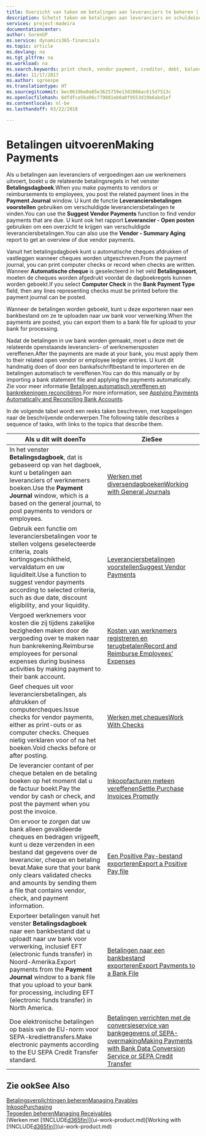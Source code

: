 ```yaml
---
title: Overzicht van taken om betalingen aan leveranciers te beheren | Microsoft Docs
description: Schetst taken om betalingen aan leveranciers en schuldeisers te beheren, bijvoorbeeld het boeken van betalingsregels en het ophalen van een overzicht van het verschuldigde saldo.
services: project-madeira
documentationcenter: 
author: SorenGP
ms.service: dynamics365-financials
ms.topic: article
ms.devlang: na
ms.tgt_pltfrm: na
ms.workload: na
ms.search.keywords: print check, vendor payment, creditor, debt, balance due, AP
ms.date: 11/17/2017
ms.author: sgroespe
ms.translationtype: HT
ms.sourcegitcommit: bec0619be0a65e3625759e13d2866ac615d7513c
ms.openlocfilehash: 6dfdfce56a06c779881eb0a0f9553d19b6abd1ef
ms.contentlocale: nl-be
ms.lasthandoff: 03/22/2018

---
```

# <a name="making-payments"></a><span data-ttu-id="3b180-103">Betalingen uitvoeren</span><span class="sxs-lookup"><span data-stu-id="3b180-103">Making Payments</span></span>
<span data-ttu-id="3b180-104">Als u betalingen aan leveranciers of vergoedingen aan uw werknemers uitvoert, boekt u de relateerde betalingsregels in het venster **Betalingsdagboek**.</span><span class="sxs-lookup"><span data-stu-id="3b180-104">When you make payments to vendors or reimbursements to employees, you post the related payment lines in the **Payment Journal** window.</span></span> <span data-ttu-id="3b180-105">U kunt de functie **Leveranciersbetalingen voorstellen** gebruiken om verschuldigde leveranciersbetalingen te vinden.</span><span class="sxs-lookup"><span data-stu-id="3b180-105">You can use the **Suggest Vendor Payments** function to find vendor payments that are due.</span></span> <span data-ttu-id="3b180-106">U kunt ook het rapport **Leverancier - Open posten** gebruiken om een overzicht te krijgen van verschuldigde leveranciersbetalingen.</span><span class="sxs-lookup"><span data-stu-id="3b180-106">You can also use the **Vendor - Summary Aging** report to get an overview of due vendor payments.</span></span>

<span data-ttu-id="3b180-107">Vanuit het betalingsdagboek kunt u automatische cheques afdrukken of vastleggen wanneer cheques worden uitgeschreven.</span><span class="sxs-lookup"><span data-stu-id="3b180-107">From the payment journal, you can print computer checks or record when checks are written.</span></span> <span data-ttu-id="3b180-108">Wanneer **Automatische cheque** is geselecteerd in het veld **Betalingssoort**, moeten de cheques worden afgedrukt voordat de dagboekregels kunnen worden geboekt.</span><span class="sxs-lookup"><span data-stu-id="3b180-108">If you select **Computer Check** in the **Bank Payment Type** field, then any lines representing checks must be printed before the payment journal can be posted.</span></span>

<span data-ttu-id="3b180-109">Wanneer de betalingen worden geboekt, kunt u deze exporteren naar een bankbestand om ze te uploaden naar uw bank voor verwerking.</span><span class="sxs-lookup"><span data-stu-id="3b180-109">When the payments are posted, you can export them to a bank file for upload to your bank for processing.</span></span>

<span data-ttu-id="3b180-110">Nadat de betalingen in uw bank worden gemaakt, moet u deze met de relateerde openstaande leveranciers- of werknemersposten vereffenen.</span><span class="sxs-lookup"><span data-stu-id="3b180-110">After the payments are made at your bank, you must apply them to their related open vendor or employee ledger entries.</span></span> <span data-ttu-id="3b180-111">U kunt dit handmatig doen of door een bankafschriftbestand te importeren en de betalingen automatisch te vereffenen.</span><span class="sxs-lookup"><span data-stu-id="3b180-111">You can do this manually or by importing a bank statement file and applying the payments automatically.</span></span> <span data-ttu-id="3b180-112">Zie voor meer informatie [Betalingen automatisch vereffenen en bankrekeningen reconciliëren](receivables-apply-payments-auto-reconcile-bank-accounts.md).</span><span class="sxs-lookup"><span data-stu-id="3b180-112">For more information, see [Applying Payments Automatically and Reconciling Bank Accounts](receivables-apply-payments-auto-reconcile-bank-accounts.md).</span></span>

<span data-ttu-id="3b180-113">In de volgende tabel wordt een reeks taken beschreven, met koppelingen naar de beschrijvende onderwerpen.</span><span class="sxs-lookup"><span data-stu-id="3b180-113">The following table describes a sequence of tasks, with links to the topics that describe them.</span></span>

| <span data-ttu-id="3b180-114">Als u dit wilt doen</span><span class="sxs-lookup"><span data-stu-id="3b180-114">To</span></span> | <span data-ttu-id="3b180-115">Zie</span><span class="sxs-lookup"><span data-stu-id="3b180-115">See</span></span> |
| --- | --- |
|<span data-ttu-id="3b180-116">In het venster **Betalingsdagboek**, dat is gebaseerd op van het dagboek, kunt u betalingen aan leveranciers of werknemers boeken.</span><span class="sxs-lookup"><span data-stu-id="3b180-116">Use the **Payment Journal** window, which is a based on the general journal, to post payments to vendors or employees.</span></span>|[<span data-ttu-id="3b180-117">Werken met diversendagboeken</span><span class="sxs-lookup"><span data-stu-id="3b180-117">Working with General Journals</span></span>](ui-work-general-journals.md)|
| <span data-ttu-id="3b180-118">Gebruik een functie om leveranciersbetalingen voor te stellen volgens geselecteerde criteria, zoals kortingsgeschiktheid, vervaldatum en uw liquiditeit.</span><span class="sxs-lookup"><span data-stu-id="3b180-118">Use a function to suggest vendor payments according to selected criteria, such as due date, discount eligibility, and your liquidity.</span></span> |[<span data-ttu-id="3b180-119">Leveranciersbetalingen voorstellen</span><span class="sxs-lookup"><span data-stu-id="3b180-119">Suggest Vendor Payments</span></span>](payables-how-suggest-vendor-payments.md) |
|<span data-ttu-id="3b180-120">Vergoed werknemers voor kosten die zij tijdens zakelijke bezigheden maken door de vergoeding over te maken naar hun bankrekening.</span><span class="sxs-lookup"><span data-stu-id="3b180-120">Reimburse employees for personal expenses during business activities by making payment to their bank account.</span></span>|[<span data-ttu-id="3b180-121">Kosten van werknemers registreren en terugbetalen</span><span class="sxs-lookup"><span data-stu-id="3b180-121">Record and Reimburse Employees' Expenses</span></span>](finance-how-record-reimburse-employee-expenses.md)|
| <span data-ttu-id="3b180-122">Geef cheques uit voor leveranciersbetalingen, als afdrukken of computercheques.</span><span class="sxs-lookup"><span data-stu-id="3b180-122">Issue checks for vendor payments, either as print-outs or as computer checks.</span></span> <span data-ttu-id="3b180-123">Cheques nietig verklaren voor of na het boeken.</span><span class="sxs-lookup"><span data-stu-id="3b180-123">Void checks before or after posting.</span></span> |[<span data-ttu-id="3b180-124">Werken met cheques</span><span class="sxs-lookup"><span data-stu-id="3b180-124">Work With Checks</span></span>](payables-how-work-checks.md) |
| <span data-ttu-id="3b180-125">De leverancier contant of per cheque betalen en de betaling boeken op het moment dat u de factuur boekt.</span><span class="sxs-lookup"><span data-stu-id="3b180-125">Pay the vendor by cash or check, and post the payment when you post the invoice.</span></span> |[<span data-ttu-id="3b180-126">Inkoopfacturen meteen vereffenen</span><span class="sxs-lookup"><span data-stu-id="3b180-126">Settle Purchase Invoices Promptly</span></span>](finance-how-to-settle-purchase-invoices-promptly.md) |
| <span data-ttu-id="3b180-127">Om ervoor te zorgen dat uw bank alleen gevalideerde cheques en bedragen vrijgeeft, kunt u deze verzenden in een bestand dat gegevens over de leverancier, cheque en betaling bevat.</span><span class="sxs-lookup"><span data-stu-id="3b180-127">Make sure that your bank only clears validated checks and amounts by sending them a file that contains vendor, check, and payment information.</span></span> |[<span data-ttu-id="3b180-128">Een Positive Pay-bestand exporteren</span><span class="sxs-lookup"><span data-stu-id="3b180-128">Export a Positive Pay file</span></span>](finance-how-positive-pay.md) |
|<span data-ttu-id="3b180-129">Exporteer betalingen vanuit het venster **Betalingsdagboek** naar een bankbestand dat u uploadt naar uw bank voor verwerking, inclusief EFT (electronic funds transfer) in Noord-Amerika.</span><span class="sxs-lookup"><span data-stu-id="3b180-129">Export payments from the **Payment Journal** window to a bank file that you upload to your bank for processing, including EFT (electronic funds transfer) in North America.</span></span> |[<span data-ttu-id="3b180-130">Betalingen naar een bankbestand exporteren</span><span class="sxs-lookup"><span data-stu-id="3b180-130">Export Payments to a Bank File</span></span>](payables-how-export-payments-bank-file.md)|
|<span data-ttu-id="3b180-131">Doe elektronische betalingen op basis van de EU-norm voor SEPA-krediettransfers.</span><span class="sxs-lookup"><span data-stu-id="3b180-131">Make electronic payments according to the EU SEPA Credit Transfer standard.</span></span>|[<span data-ttu-id="3b180-132">Betalingen verrichten met de conversieservice van bankgegevens of SEPA-overmaking</span><span class="sxs-lookup"><span data-stu-id="3b180-132">Making Payments with Bank Data Conversion Service or SEPA Credit Transfer</span></span>](finance-make-payments-with-bank-data-conversion-service-or-sepa-credit-transfer.md)|    

## <a name="see-also"></a><span data-ttu-id="3b180-133">Zie ook</span><span class="sxs-lookup"><span data-stu-id="3b180-133">See Also</span></span>
[<span data-ttu-id="3b180-134">Betalingsverplichtingen beheren</span><span class="sxs-lookup"><span data-stu-id="3b180-134">Managing Payables</span></span>](payables-manage-payables.md)  
[<span data-ttu-id="3b180-135">Inkoop</span><span class="sxs-lookup"><span data-stu-id="3b180-135">Purchasing</span></span>](purchasing-manage-purchasing.md)  
[<span data-ttu-id="3b180-136">Tegoeden beheren</span><span class="sxs-lookup"><span data-stu-id="3b180-136">Managing Receivables</span></span>](receivables-manage-receivables.md)  
<span data-ttu-id="3b180-137">[Werken met [!INCLUDE[d365fin](includes/d365fin_md.md)]](ui-work-product.md)</span><span class="sxs-lookup"><span data-stu-id="3b180-137">[Working with [!INCLUDE[d365fin](includes/d365fin_md.md)]](ui-work-product.md)</span></span>  

